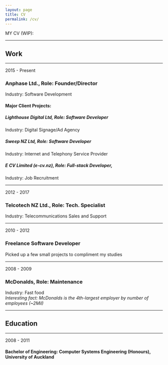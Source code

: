 ```yaml
---
layout: page
title: CV
permalink: /cv/
---
```


MY CV (WIP):

----
## Work

----
2015 - Present
### Anphase Ltd., Role: Founder/Director
Industry: Software Development

#### Major Client Projects:

##### Lighthouse Digital Ltd, Role: Software Developer
Industry: Digital Signage/Ad Agency

##### Sweep NZ Ltd, Role: Software Developer
Industry: Internet and Telephony Service Provider

##### E CV Limited (e-cv.nz), Role: Full-stack Developer,
Industry: Job Recruitment

----
2012 - 2017 
### Telcotech NZ Ltd., Role: Tech. Specialist
Industry: Telecommunications Sales and Support

----
2010 - 2012
### Freelance Software Developer
Picked up a few small projects to compliment my studies

----
2008 - 2009
### McDonalds, Role: Maintenance
Industry: Fast food  
*Interesting fact: McDonalds is the 4th-largest employer by number of employees (~2Mil)*


----
## Education

----
2008 - 2011
#### Bachelor of Engineering: Computer Systems Engineering (Honours), University of Auckland
